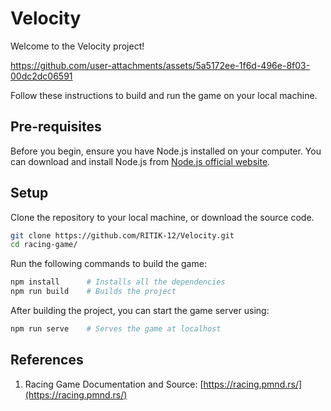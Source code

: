 # Velocity


Welcome to the Velocity project! 


https://github.com/user-attachments/assets/5a5172ee-1f6d-496e-8f03-00dc2dc06591




Follow these instructions to build and run the game on your local machine.

## Pre-requisites

Before you begin, ensure you have Node.js installed on your computer. 
You can download and install Node.js from [Node.js official website](https://nodejs.org/).

## Setup

Clone the repository to your local machine, or download the source code.

```bash
git clone https://github.com/RITIK-12/Velocity.git
cd racing-game/
```

Run the following commands to build the game:

```bash
npm install      # Installs all the dependencies
npm run build    # Builds the project
```

After building the project, you can start the game server using:

```bash
npm run serve    # Serves the game at localhost
```

## References
1. Racing Game Documentation and Source: [https://racing.pmnd.rs/](https://racing.pmnd.rs/)
